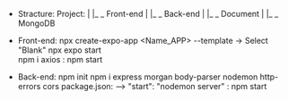 - Stracture:
    Project:
    |
    |_ _ Front-end
    |
    |_ _ Back-end
    |
    |_ _ Document
    |
    |_ _ MongoDB

- Front-end:
    npx create-expo-app <Name_APP> --template -> Select "Blank"
    npx expo start   
    npm i axios
    <RUN>: npm start

- Back-end:
    npm init
    npm i express morgan body-parser nodemon http-errors cors
    package.json:   --> "start": "nodemon server"
    <RUN>: npm start



